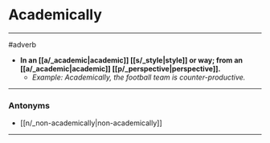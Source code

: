 # Academically
---
#adverb
- **In an [[a/_academic|academic]] [[s/_style|style]] or way; from an [[a/_academic|academic]] [[p/_perspective|perspective]].**
	- _Example: Academically, the football team is counter-productive._
---
### Antonyms
- [[n/_non-academically|non-academically]]
---
